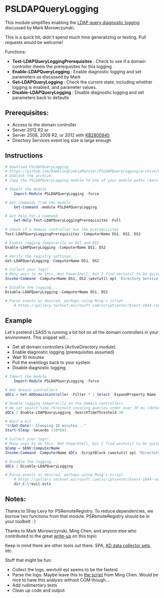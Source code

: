 # PSLDAPQueryLogging

This module simplifies enabling the [LDAP query diagnostic logging](http://blogs.technet.com/b/askpfeplat/archive/2015/05/11/how-to-find-expensive-inefficient-and-long-running-ldap-queries-in-active-directory.aspx) discussed by Mark Morowczynski.

This is a quick hit, didn't spend much time generalizing or testing. Pull requests would be welcome!

Functions:

* **Test-LDAPQueryLoggingPrerequisites** : Check to see if a domain controller meets the prerequisites for this logging
* **Enable-LDAPQueryLogging**            : Enable diagnostic logging and set parameters as discussed by Mark
* **Get-LDAPQueryLogging**               : Check the current state, including whether logging is enabled, and parameter values.
* **Disable-LDAPQueryLogging**           : Disable diagnostic logging and set parameters back to defaults

## Prerequisites:

* Access to the domain controller
* Server 2012 R2 *or*
* Server 2008, 2008 R2, or 2012 with [KB2800945](https://support.microsoft.com/en-us/kb/2800945/en-us)
* Directory Services event log size is large enough

## Instructions

```powershell
# Download PSLDAPQueryLogging
# https://github.com/RamblingCookieMonster/PSLDAPQueryLogging/archive/master.zip
# Unblock the archive
# Copy the PSLDAPQueryLogging module to one of your module paths ($env:PSModulePath -split ";")

# Import the module
    Import-Module PSLDAPQueryLogging -force

# Get commands from the module
    Get-Command -module PSLDAPQueryLogging

# Get help for a command
    Get-Help Test-LDAPQueryLoggingPrerequisites -Full
   
# Check if a domain controller has the prerequisites
Test-LDAPQueryLoggingPrerequisites -ComputerName DS1, DS2, DS3

# Enable logging temporarily on DS1 and DS2
Enable-LDAPQueryLogging -ComputerName DS1, DS2

# Verify the registry settings....
Get-LDAPQueryLogging -ComputerName DS1, DS2

# Collect your logs!
# Many ways to do this. Not PowerShell, but I find wevtutil to be quite fast.
Invoke-Command -ComputerName DS1, DS2 {wevtutil epl 'Directory Service' "\\$ENV:ComputerName\c$\$ENV:ComputerName-Evil.evtx"}

# Disable the logging...
Disable-LDAPQueryLogging -ComputerName DS1, DS2

# Parse events as desired, perhaps using Ming's script
    # https://gallery.technet.microsoft.com/scriptcenter/Event-1644-reader-Export-45205268

```

## Example

Let's pretend LSASS is running a bit hot on all the domain controllers in your environment. This snippet will...

* Get all domain controllers (ActiveDirectory module)
* Enable diagnostic logging (prerequisites assumed)
* Wait 10 minutes
* Pull the eventlogs back to your system
* Disable diagnostic logging

```powershell
# Import the module
    Import-Module PSLDAPQueryLogging -force

# Get domain controllers
$DCs = Get-ADDomainController -Filter * | Select -ExpandProperty Name

# Enable logging temporarily on the domain controllers
# We set search time threshold covering queries under over 30 ms (default is 100 ms)
$DCs | Enable-LDAPQueryLogging -SearchTimeThreshold 30

# Wait a bit
"$(Get-Date): Sleeping 10 minutes..."
Start-Sleep -Seconds (10*60)

# Collect your logs!
# Many ways to do this. Not PowerShell, but I find wevtutil to be quite fast.
$Comp = $ENV:ComputerName
Invoke-Command -ComputerName $DCs -ScriptBlock {wevtutil epl 'Directory Service' "\\$Using:Comp\c$\$ENV:ComputerName-Evil.evtx"}

# Disable the logging...
$DCs | Disable-LDAPQueryLogging

# Parse events as desired, perhaps using Ming's script
    # https://gallery.technet.microsoft.com/scriptcenter/Event-1644-reader-Export-45205268
    dir C:\*evil.evtx
```

## Notes:

Thanks to Shay Levy for PSRemoteRegistry. To reduce dependencies, we borrow two functions from that module. PSRemoteRegistry should be in your toolbelt : )

Thanks to Mark Morowczynski, Ming Chen, and anyone else who contributed to the great [write-up](http://blogs.technet.com/b/askpfeplat/archive/2015/05/11/how-to-find-expensive-inefficient-and-long-running-ldap-queries-in-active-directory.aspx) on this topic

Keep in mind there are other tools out there. SPA, [AD data collector sets](http://blogs.technet.com/b/askds/archive/2010/06/08/son-of-spa-ad-data-collector-sets-in-win2008-and-beyond.aspx), etc.

Stuff that might be fun:

* Collect the logs. wevtutil epl seems to be the fastest.
* Parse the logs. Maybe leave this to [the script](https://gallery.technet.microsoft.com/scriptcenter/Event-1644-reader-Export-45205268) from Ming Chen. Would be nice to have this analysis without COM though...
* Add rudimentary tests
* Clean up code and output
